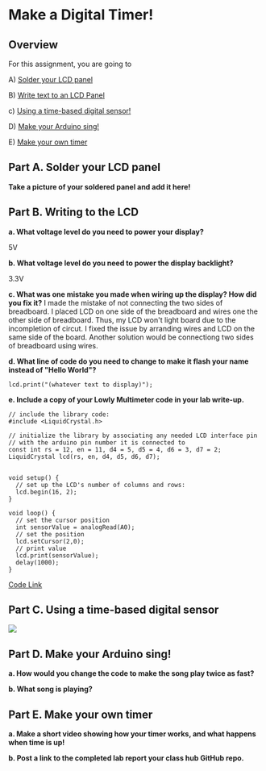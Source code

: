 # Make a Digital Timer!
 
## Overview
For this assignment, you are going to 

A) [Solder your LCD panel](#part-a-solder-your-lcd-panel)

B) [Write text to an LCD Panel](#part-b-writing-to-the-lcd) 

c) [Using a time-based digital sensor!](#part-c-using-a-time-based-digital-sensor)

D) [Make your Arduino sing!](#part-d-make-your-arduino-sing)

E) [Make your own timer](#part-e-make-your-own-timer) 
 


## Part A. Solder your LCD panel

**Take a picture of your soldered panel and add it here!**



## Part B. Writing to the LCD
 
**a. What voltage level do you need to power your display?**

5V

**b. What voltage level do you need to power the display backlight?**

3.3V
   
**c. What was one mistake you made when wiring up the display? How did you fix it?**
I made the mistake of not connecting the two sides of breadboard. I placed LCD on one side of the breadboard and wires one the other side of breadboard. Thus, my LCD won't light board due to the incompletion of circut. I fixed the issue by arranding wires and LCD on the same side of the board. Another solution would be connectiong two sides of breadboard using wires.

**d. What line of code do you need to change to make it flash your name instead of "Hello World"?**
```
lcd.print("(whatever text to display)");
```

**e. Include a copy of your Lowly Multimeter code in your lab write-up.**
```
// include the library code:
#include <LiquidCrystal.h>

// initialize the library by associating any needed LCD interface pin
// with the arduino pin number it is connected to
const int rs = 12, en = 11, d4 = 5, d5 = 4, d6 = 3, d7 = 2;
LiquidCrystal lcd(rs, en, d4, d5, d6, d7);


void setup() {
  // set up the LCD's number of columns and rows:
  lcd.begin(16, 2);
}

void loop() {
  // set the cursor position
  int sensorValue = analogRead(A0);
  // set the position 
  lcd.setCursor(2,0);
  // print value
  lcd.print(sensorValue);  
  delay(1000);
}
```

<a href="https://github.com/PGhzhang/IDD-Fa18-Lab2/blob/master/Lowly%20Multimeter.ino">Code Link</a>

## Part C. Using a time-based digital sensor

[![](http://img.youtube.com/vi/movEArC9qpo/0.jpg)](http://www.youtube.com/watch?v=movEArC9qpo "")


## Part D. Make your Arduino sing!

**a. How would you change the code to make the song play twice as fast?**
 
**b. What song is playing?**


## Part E. Make your own timer

**a. Make a short video showing how your timer works, and what happens when time is up!**

**b. Post a link to the completed lab report your class hub GitHub repo.**
